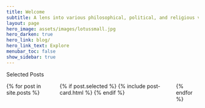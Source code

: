 ```yaml
---
title: Welcome
subtitle: A lens into various philosophical, political, and religious viewpoints from across the spectrum; sometimes controversial, other times mainstream, ideas are often presented with an Indic twist.
layout: page
hero_image: assets/images/lotussmall.jpg
hero_darken: true
hero_link: blog/
hero_link_text: Explore
menubar_toc: false
show_sidebar: true
---
```

<p class="title is-4">Selected Posts</p>

<div class="columns is-multiline">
    {% for post in site.posts %}
    <div class="column is-12">
        {% if post.selected %}
        {% include post-card.html %}
        {% endif %}
    </div>
    {% endfor %}
</div>
